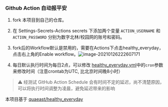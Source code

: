 ### Github Action 自动报平安

1. fork 本项目到自己的仓库。

2. 在 Settings-Secrets-Actions secrets 下添加两个变量 `ACTION_USERNAME` 和 `ACTION_PASSWORD` 分别为数字北林/校园网的账号和密码。
3. fork后的Workflow默认是禁用的，需要在Actions下点击healthy_everyday，点击右上角的Enable workflow。![image-20210126222607171](https://my-image-hosting.oss-cn-beijing.aliyuncs.com/uPic/image-20210126222607171.png)

4. 每日默认执行时间为每日2点，可以修改 [healthy_everyday.yml](https://github.com/Supremesir/healthy_everyday/blob/action/.github/workflows/healthy_everyday.yml)中的`cron`参数来修改时间（注意crontab为UTC, 比北京时间晚8小时）

> ⚠️ 经测试 GitHub Action Schedule 会有时间不定的延迟，尚不清楚原因，可以将执行时间调整为凌晨，避免延迟带来的影响


本项目基于 [quaeast/healthy_everyday](https://github.com/quaeast/healthy_everyday)

